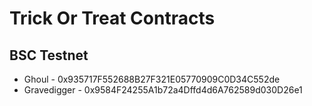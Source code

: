 # Trick Or Treat Contracts

## BSC Testnet
- Ghoul - 0x935717F552688B27F321E05770909C0D34C552de
- Gravedigger - 0x9584F24255A1b72a4Dffd4d6A762589d030D26e1
